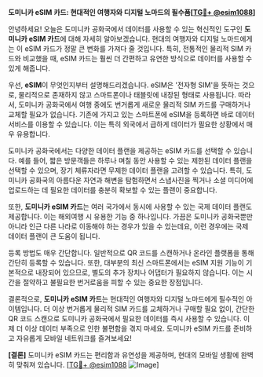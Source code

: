 **도미니카 eSIM 카드: 현대적인 여행자와 디지털 노마드의 필수품[[TG💪+ @esim1088](https://t.me/s/esim1088)]**

안녕하세요! 오늘은 도미니카 공화국에서 데이터를 사용할 수 있는 혁신적인 도구인 **도미니카 eSIM 카드**에 대해 자세히 알아보겠습니다. 현대의 여행자와 디지털 노마드에게는 이 eSIM 카드가 정말 큰 변화를 가져다 줄 것입니다. 특히, 전통적인 물리적 SIM 카드와 비교했을 때, eSIM 카드는 훨씬 더 간편하고 유연한 방식으로 데이터를 사용할 수 있게 해줍니다.

우선, **eSIM**이 무엇인지부터 설명해드리겠습니다. eSIM은 '전자형 SIM'을 뜻하는 것으로, 물리적으로 존재하지 않고 스마트폰이나 태블릿에 내장된 형태로 사용됩니다. 따라서, 도미니카 공화국에서 여행 중에도 번거롭게 새로운 물리적 SIM 카드를 구매하거나 교체할 필요가 없습니다. 기존에 가지고 있는 스마트폰에 eSIM을 등록하면 바로 데이터 서비스를 이용할 수 있습니다. 이는 특히 외국에서 급하게 데이터가 필요한 상황에서 매우 유용합니다.

도미니카 공화국에서는 다양한 데이터 플랜을 제공하는 eSIM 카드를 선택할 수 있습니다. 예를 들어, 짧은 방문객들은 하루나 며칠 동안 사용할 수 있는 제한된 데이터 플랜을 선택할 수 있으며, 장기 체류자라면 무제한 데이터 플랜을 고려할 수 있습니다. 특히, 도미니카 공화국의 아름다운 자연과 해변을 탐험하면서 스냅사진을 찍거나 소셜 미디어에 업로드하는 데 필요한 데이터를 충분히 확보할 수 있는 플랜이 중요합니다.

또한, **도미니카 eSIM 카드**는 여러 국가에서 동시에 사용할 수 있는 국제 데이터 플랜도 제공합니다. 이는 해외여행 시 유용한 기능 중 하나입니다. 가끔은 도미니카 공화국뿐만 아니라 인근 다른 나라로 이동해야 하는 경우가 있을 수 있는데요, 이런 경우에는 국제 데이터 플랜이 큰 도움이 됩니다.

등록 방법도 매우 간단합니다. 일반적으로 QR 코드를 스캔하거나 온라인 플랫폼을 통해 간단히 등록할 수 있습니다. 또한, 대부분의 최신 스마트폰에서는 eSIM 지원 기능이 기본적으로 내장되어 있으므로, 별도의 추가 장치나 어댑터가 필요하지 않습니다. 이는 시간을 절약하고 불필요한 번거로움을 피할 수 있는 중요한 장점입니다.

결론적으로, **도미니카 eSIM 카드**는 현대적인 여행자와 디지털 노마드에게 필수적인 아이템입니다. 더 이상 번거롭게 물리적 SIM 카드를 교체하거나 구매할 필요 없이, 간단한 QR 코드 스캔으로 도미니카 공화국에서 필요한 데이터를 즉시 사용할 수 있습니다. 이제 더 이상 데이터 부족으로 인한 불편함을 겪지 마세요. 도미니카 eSIM 카드를 준비하고 자유롭게 모바일 네트워크를 즐겨보세요!

**[결론]** 도미니카 eSIM 카드는 편리함과 유연성을 제공하며, 현대의 모바일 생활에 완벽히 맞춰져 있습니다. [[TG💪+ @esim1088](https://t.me/s/esim1088) ![Image](https://i.postimg.cc/Y0z9fWf4/image.png)]